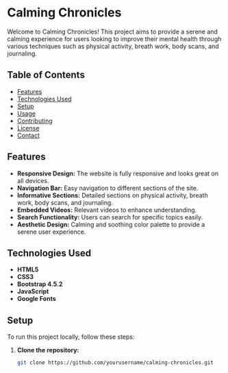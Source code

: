 # Calming Chronicles

Welcome to Calming Chronicles! This project aims to provide a serene and calming experience for users looking to improve their mental health through various techniques such as physical activity, breath work, body scans, and journaling.

## Table of Contents

- [Features](#features)
- [Technologies Used](#technologies-used)
- [Setup](#setup)
- [Usage](#usage)
- [Contributing](#contributing)
- [License](#license)
- [Contact](#contact)

## Features

- **Responsive Design:** The website is fully responsive and looks great on all devices.
- **Navigation Bar:** Easy navigation to different sections of the site.
- **Informative Sections:** Detailed sections on physical activity, breath work, body scans, and journaling.
- **Embedded Videos:** Relevant videos to enhance understanding.
- **Search Functionality:** Users can search for specific topics easily.
- **Aesthetic Design:** Calming and soothing color palette to provide a serene user experience.

## Technologies Used

- **HTML5**
- **CSS3**
- **Bootstrap 4.5.2**
- **JavaScript**
- **Google Fonts**

## Setup

To run this project locally, follow these steps:

1. **Clone the repository:**
   ```bash
   git clone https://github.com/yourusername/calming-chronicles.git
